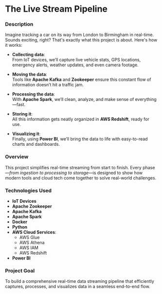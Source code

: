 # **The Live Stream Pipeline**  

### **Description**  
Imagine tracking a car on its way from London to Birmingham in real-time. Sounds exciting, right? That's exactly what this project is about. Here's how it works:  

- **Collecting data**:  
  From IoT devices, we’ll capture live vehicle stats, GPS locations, emergency alerts, weather updates, and even camera footage.  

- **Moving the data**:  
  Tools like **Apache Kafka** and **Zookeeper** ensure this constant flow of information doesn’t hit a traffic jam.  

- **Processing the data**:  
  With **Apache Spark**, we’ll clean, analyze, and make sense of everything—fast.  

- **Storing it**:  
  All this information gets neatly organized in **AWS Redshift**, ready for use.  

- **Visualizing it**:  
  Finally, using **Power BI**, we’ll bring the data to life with easy-to-read charts and dashboards.  

### **Overview**  
This project simplifies real-time streaming from start to finish. Every phase—*from ingestion to processing to storage*—is designed to show how modern tools and cloud tech come together to solve real-world challenges.  

### **Technologies Used**  
- **IoT Devices**  
- **Apache Zookeeper**  
- **Apache Kafka**  
- **Apache Spark**  
- **Docker**  
- **Python**  
- **AWS Cloud Services**:  
  - AWS Glue  
  - AWS Athena  
  - AWS IAM  
  - AWS Redshift  
- **Power BI**  

### **Project Goal**  
To build a comprehensive real-time data streaming pipeline that efficiently captures, processes, and visualizes data in a seamless end-to-end flow.  
